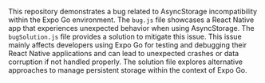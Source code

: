 This repository demonstrates a bug related to AsyncStorage incompatibility within the Expo Go environment.  The `bug.js` file showcases a React Native app that experiences unexpected behavior when using AsyncStorage. The `bugSolution.js` file provides a solution to mitigate this issue. This issue mainly affects developers using Expo Go for testing and debugging their React Native applications and can lead to unexpected crashes or data corruption if not handled properly. The solution file explores alternative approaches to manage persistent storage within the context of Expo Go.